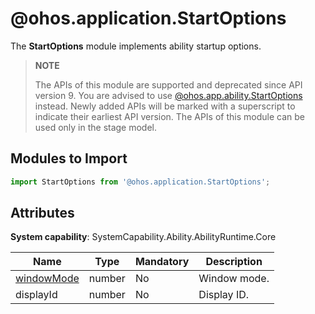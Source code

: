 # @ohos.application.StartOptions

The **StartOptions** module implements ability startup options.

> **NOTE**
>
> The APIs of this module are supported and deprecated since API version 9. You are advised to use [@ohos.app.ability.StartOptions](js-apis-app-ability-startOptions.md) instead. Newly added APIs will be marked with a superscript to indicate their earliest API version.
> The APIs of this module can be used only in the stage model.

## Modules to Import

```ts
import StartOptions from '@ohos.application.StartOptions';
```

## Attributes

**System capability**: SystemCapability.Ability.AbilityRuntime.Core

| Name| Type| Mandatory| Description|
| -------- | -------- | -------- | -------- |
| [windowMode](js-apis-application-abilityConstant.md#abilityconstantwindowmode) | number | No| Window mode.|
| displayId | number | No| Display ID.|
